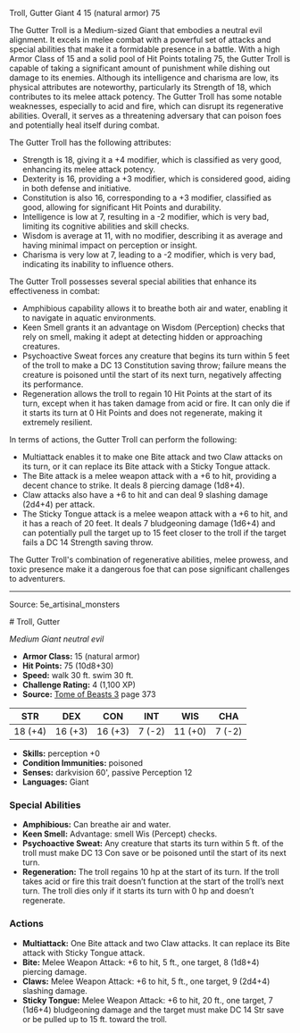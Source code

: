 <MonsterName/>Troll, Gutter</MonsterName>
<CreatureType/>Giant</CreatureType>
<CR/>4</CR>
<AC/>15 (natural armor)</AC>
<HP/>75</HP>
<summary>The Gutter Troll is a Medium-sized Giant that embodies a neutral evil alignment. It excels in melee combat with a powerful set of attacks and special abilities that make it a formidable presence in a battle. With a high Armor Class of 15 and a solid pool of Hit Points totaling 75, the Gutter Troll is capable of taking a significant amount of punishment while dishing out damage to its enemies. Although its intelligence and charisma are low, its physical attributes are noteworthy, particularly its Strength of 18, which contributes to its melee attack potency. The Gutter Troll has some notable weaknesses, especially to acid and fire, which can disrupt its regenerative abilities. Overall, it serves as a threatening adversary that can poison foes and potentially heal itself during combat.</summary>

<detail>

The Gutter Troll has the following attributes: 
- Strength is 18, giving it a +4 modifier, which is classified as very good, enhancing its melee attack potency.
- Dexterity is 16, providing a +3 modifier, which is considered good, aiding in both defense and initiative.
- Constitution is also 16, corresponding to a +3 modifier, classified as good, allowing for significant Hit Points and durability.
- Intelligence is low at 7, resulting in a -2 modifier, which is very bad, limiting its cognitive abilities and skill checks.
- Wisdom is average at 11, with no modifier, describing it as average and having minimal impact on perception or insight.
- Charisma is very low at 7, leading to a -2 modifier, which is very bad, indicating its inability to influence others.

The Gutter Troll possesses several special abilities that enhance its effectiveness in combat:
- Amphibious capability allows it to breathe both air and water, enabling it to navigate in aquatic environments.
- Keen Smell grants it an advantage on Wisdom (Perception) checks that rely on smell, making it adept at detecting hidden or approaching creatures.
- Psychoactive Sweat forces any creature that begins its turn within 5 feet of the troll to make a DC 13 Constitution saving throw; failure means the creature is poisoned until the start of its next turn, negatively affecting its performance.
- Regeneration allows the troll to regain 10 Hit Points at the start of its turn, except when it has taken damage from acid or fire. It can only die if it starts its turn at 0 Hit Points and does not regenerate, making it extremely resilient.

In terms of actions, the Gutter Troll can perform the following:
- Multiattack enables it to make one Bite attack and two Claw attacks on its turn, or it can replace its Bite attack with a Sticky Tongue attack.
- The Bite attack is a melee weapon attack with a +6 to hit, providing a decent chance to strike. It deals 8 piercing damage (1d8+4).
- Claw attacks also have a +6 to hit and can deal 9 slashing damage (2d4+4) per attack.
- The Sticky Tongue attack is a melee weapon attack with a +6 to hit, and it has a reach of 20 feet. It deals 7 bludgeoning damage (1d6+4) and can potentially pull the target up to 15 feet closer to the troll if the target fails a DC 14 Strength saving throw.

The Gutter Troll's combination of regenerative abilities, melee prowess, and toxic presence make it a dangerous foe that can pose significant challenges to adventurers.</detail>



---

Source: 5e_artisinal_monsters

<statblock>
# Troll, Gutter

*Medium* *Giant* *neutral evil*

- **Armor Class:** 15 (natural armor)
- **Hit Points:** 75 (10d8+30)
- **Speed:** walk 30 ft. swim 30 ft.
- **Challenge Rating:** 4 (1,100 XP)
- **Source:** [Tome of Beasts 3](https://koboldpress.com/kpstore/product/tome-of-beasts-3-for-5th-edition/) page 373

| STR | DEX | CON | INT | WIS | CHA |
| --- | --- | --- | --- | --- | --- |
| 18 (+4) | 16 (+3) | 16 (+3) | 7 (-2) | 11 (+0) | 7 (-2) |

- **Skills:** perception +0
- **Condition Immunities:** poisoned
- **Senses:** darkvision 60', passive Perception 12
- **Languages:** Giant

### Special Abilities

- **Amphibious:** Can breathe air and water.
- **Keen Smell:** Advantage: smell Wis (Percept) checks.
- **Psychoactive Sweat:** Any creature that starts its turn within 5 ft. of the troll must make DC 13 Con save or be poisoned until the start of its next turn.
- **Regeneration:** The troll regains 10 hp at the start of its turn. If the troll takes acid or fire this trait doesn’t function at the start of the troll’s next turn. The troll dies only if it starts its turn with 0 hp and doesn’t regenerate.

### Actions

- **Multiattack:** One Bite attack and two Claw attacks. It can replace its Bite attack with Sticky Tongue attack.
- **Bite:** Melee Weapon Attack: +6 to hit, 5 ft., one target, 8 (1d8+4) piercing damage.
- **Claws:** Melee Weapon Attack: +6 to hit, 5 ft., one target, 9 (2d4+4) slashing damage.
- **Sticky Tongue:** Melee Weapon Attack: +6 to hit, 20 ft., one target, 7 (1d6+4) bludgeoning damage and the target must make DC 14 Str save or be pulled up to 15 ft. toward the troll.


</statblock>


